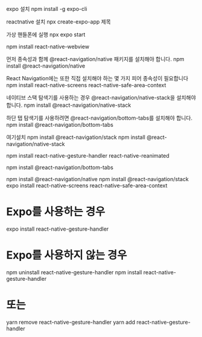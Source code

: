 expo 설치
npm install -g expo-cli

reactnative 설치 
npx create-expo-app 제목

가상 핸들폰에 실행
npx expo start

npm install react-native-webview

먼저 종속성과 함께 @react-navigation/native 패키지를 설치해야 합니다.
npm install @react-navigation/native

React Navigation에는 또한 직접 설치해야 하는 몇 가지 피어 종속성이 필요합니다
npm install react-native-screens react-native-safe-area-context

네이티브 스택 탐색기를 사용하는 경우 @react-navigation/native-stack을 설치해야 합니다.
npm install @react-navigation/native-stack

하단 탭 탐색기를 사용하려면 @react-navigation/bottom-tabs를 설치해야 합니다.
npm install @react-navigation/bottom-tabs

여기설치
npm install @react-navigation/stack
npm install @react-navigation/native-stack

npm install react-native-gesture-handler react-native-reanimated

npm install @react-navigation/bottom-tabs

npm install @react-navigation/native
npm install @react-navigation/stack
expo install react-native-screens react-native-safe-area-context

# Expo를 사용하는 경우
expo install react-native-gesture-handler

# Expo를 사용하지 않는 경우
npm uninstall react-native-gesture-handler
npm install react-native-gesture-handler
# 또는
yarn remove react-native-gesture-handler
yarn add react-native-gesture-handler